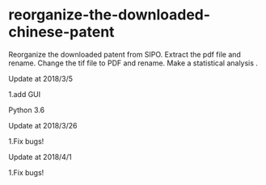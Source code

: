 # reorganize-the-downloaded-chinese-patent

Reorganize the downloaded patent from SIPO. Extract the pdf file and rename. Change the tif file to PDF and rename. Make a  statistical analysis .

Update at 2018/3/5

1.add GUI

Python 3.6

Update at 2018/3/26

1.Fix bugs!

Update at 2018/4/1

1.Fix bugs!
